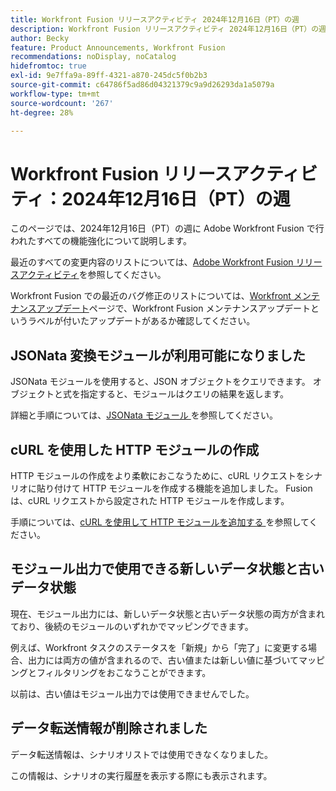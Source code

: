 ```yaml
---
title: Workfront Fusion リリースアクティビティ 2024年12月16日（PT）の週
description: Workfront Fusion リリースアクティビティ 2024年12月16日（PT）の週
author: Becky
feature: Product Announcements, Workfront Fusion
recommendations: noDisplay, noCatalog
hidefromtoc: true
exl-id: 9e7ffa9a-89ff-4321-a870-245dc5f0b2b3
source-git-commit: c64786f5ad86d04321379c9a9d26293da1a5079a
workflow-type: tm+mt
source-wordcount: '267'
ht-degree: 28%

---
```


# Workfront Fusion リリースアクティビティ：2024年12月16日（PT）の週

このページでは、2024年12月16日（PT）の週に Adobe Workfront Fusion で行われたすべての機能強化について説明します。

最近のすべての変更内容のリストについては、[Adobe Workfront Fusion リリースアクティビティ](/help/workfront-fusion/fusion-product-releases/fusion-release-activity.md)を参照してください。

Workfront Fusion での最近のバグ修正のリストについては、[Workfront メンテナンスアップデート](https://experienceleague.adobe.com/docs/workfront-known-issues/releases/current-updates.html?lang=ja)ページで、Workfront Fusion メンテナンスアップデートというラベルが付いたアップデートがあるか確認してください。

## JSONata 変換モジュールが利用可能になりました

JSONata モジュールを使用すると、JSON オブジェクトをクエリできます。 オブジェクトと式を指定すると、モジュールはクエリの結果を返します。

詳細と手順については、[JSONata モジュール ](/help/workfront-fusion/references/apps-and-modules/tools-and-transformers/jsonata-module.md) を参照してください。

## cURL を使用した HTTP モジュールの作成

HTTP モジュールの作成をより柔軟におこなうために、cURL リクエストをシナリオに貼り付けて HTTP モジュールを作成する機能を追加しました。 Fusion は、cURL リクエストから設定された HTTP モジュールを作成します。

手順については、[cURL を使用して HTTP モジュールを追加する ](/help/workfront-fusion/create-scenarios/add-modules/use-curl-create-http.md) を参照してください。

## モジュール出力で使用できる新しいデータ状態と古いデータ状態

現在、モジュール出力には、新しいデータ状態と古いデータ状態の両方が含まれており、後続のモジュールのいずれかでマッピングできます。

例えば、Workfront タスクのステータスを「新規」から「完了」に変更する場合、出力には両方の値が含まれるので、古い値または新しい値に基づいてマッピングとフィルタリングをおこなうことができます。

以前は、古い値はモジュール出力では使用できませんでした。

## データ転送情報が削除されました

データ転送情報は、シナリオリストでは使用できなくなりました。

この情報は、シナリオの実行履歴を表示する際にも表示されます。
